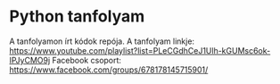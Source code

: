 # Python tanfolyam
A tanfolyamon írt kódok repója.
A tanfolyam linkje: https://www.youtube.com/playlist?list=PLeCGdhCeJ1Ulh-kGUMsc6ok-IPJyCMO9j
Facebook csoport: https://www.facebook.com/groups/678178145715901/

